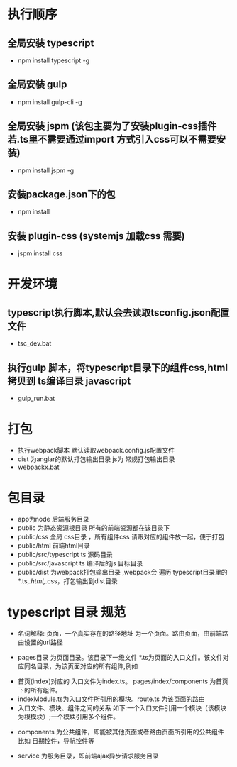 # 执行顺序
## 全局安装 typescript
* npm install typescript -g

## 全局安装 gulp
* npm install gulp-cli -g

## 全局安装 jspm (该包主要为了安装plugin-css插件 若.ts里不需要通过import 方式引入css可以不需要安装)
* npm install jspm -g

## 安装package.json下的包
* npm install

## 安装 plugin-css (systemjs 加载css 需要)
* jspm install css

# 开发环境
## typescript执行脚本,默认会去读取tsconfig.json配置文件
* tsc_dev.bat

## 执行gulp 脚本，将typescript目录下的组件css,html拷贝到 ts编译目录 javascript
* gulp_run.bat

# 打包 
* 执行webpack脚本 默认读取webpack.config.js配置文件
* dist 为anglar的默认打包输出目录 js为 常规打包输出目录
* webpackx.bat


# 包目录
* app为node 后端服务目录
* public 为静态资源根目录 所有的前端资源都在该目录下
* public/css 全局 css目录 ，所有组件css 请跟对应的组件放一起，便于打包
* public/html 前端html目录
* public/src/typescript ts 源码目录
* public/src/javascript ts 编译后的js 目标目录
* public/dist 为webpack打包输出目录 ,webpack会 遍历 typescript目录里的*.ts,*.html,*.css，打包输出到dist目录

# typescript 目录 规范

- 名词解释: 页面，一个真实存在的路径地址 为一个页面。路由页面，由前端路由设置的url路径

- pages目录 为页面目录。该目录下一级文件 *.ts为页面的入口文件。该文件对应同名目录，为该页面对应的所有组件,例如

* 首页(index)对应的 入口文件为index.ts。 pages/index/components 为首页下的所有组件。
* indexModule.ts为入口文件所引用的模块。route.ts 为该页面的路由
* 入口文件、模块、组件之间的关系 如下:一个入口文件引用一个模块（该模块为根模块）;一个模块引用多个组件。

- components 为公共组件，即能被其他页面或者路由页面所引用的公共组件 比如 日期控件，导航控件等

- service 为服务目录，即前端ajax异步请求服务目录

